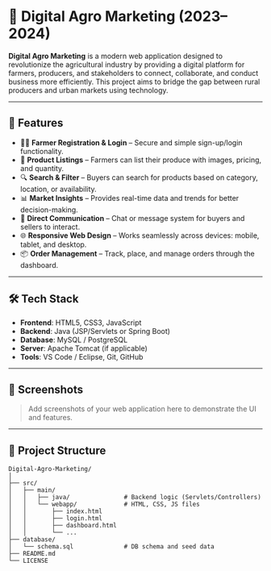 # 🌾 Digital Agro Marketing (2023–2024)

**Digital Agro Marketing** is a modern web application designed to revolutionize the agricultural industry by providing a digital platform for farmers, producers, and stakeholders to connect, collaborate, and conduct business more efficiently. This project aims to bridge the gap between rural producers and urban markets using technology.

---

## 🚀 Features

- 🧑‍🌾 **Farmer Registration & Login** – Secure and simple sign-up/login functionality.
- 🛒 **Product Listings** – Farmers can list their produce with images, pricing, and quantity.
- 🔍 **Search & Filter** – Buyers can search for products based on category, location, or availability.
- 📊 **Market Insights** – Provides real-time data and trends for better decision-making.
- 💬 **Direct Communication** – Chat or message system for buyers and sellers to interact.
- 🌐 **Responsive Web Design** – Works seamlessly across devices: mobile, tablet, and desktop.
- 📦 **Order Management** – Track, place, and manage orders through the dashboard.

---

## 🛠️ Tech Stack

- **Frontend**: HTML5, CSS3, JavaScript
- **Backend**: Java (JSP/Servlets or Spring Boot)
- **Database**: MySQL / PostgreSQL
- **Server**: Apache Tomcat (if applicable)
- **Tools**: VS Code / Eclipse, Git, GitHub

---

## 📸 Screenshots

> Add screenshots of your web application here to demonstrate the UI and features.

---

## 📂 Project Structure

```plaintext
Digital-Agro-Marketing/
│
├── src/
│   ├── main/
│   │   ├── java/               # Backend logic (Servlets/Controllers)
│   │   └── webapp/             # HTML, CSS, JS files
│   │       ├── index.html
│   │       ├── login.html
│   │       ├── dashboard.html
│   │       └── ...
├── database/
│   └── schema.sql              # DB schema and seed data
├── README.md
└── LICENSE

